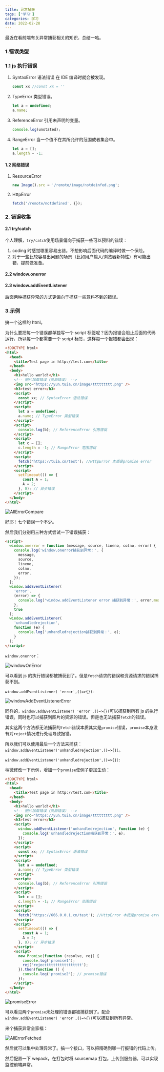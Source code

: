 ```yaml
---
title: 异常捕获
tags: ['学习']
categories: 学习
date: 2022-02-28
---
```


最近在看前端有关异常捕获相关的知识，总结一哈。

<!--more-->

### 1.错误类型

### 1.1 js 执行错误

1. SyntaxError 语法错误 在 IDE 编译时就会被发现。

   ```javascript
   const xx //const xx = ''
   ```

2. TypeError 类型错误。

   ```javascript
   let a = undefined;
   a.name;
   ```

3. ReferenceError 引用未声明的变量。

   ```javascript
   console.log(unstated);
   ```

4. RangeError 当一个值不在其所允许的范围或者集合中。

   ```javascript
   let a = [];
   a.length = -1;
   ```

#### 1.2 网络错误

1. ResourceError

   ```javascript
   new Image().src = '/remote/image/notdeinfed.png';
   ```

2. HttpError

   ```javascript
   fetch('/remote/notdefined', {});
   ```

### 2. 错误收集

#### 2.1 try/catch

个人理解，`try/catch`使用场景偏向于捕获一些可以预料的错误：

1. coding 时感觉哪里容易出错，不想影响后面代码的编译时做一个保险。
2. 对于一些比较容易出问题的场景（比如用户输入/浏览器新特性）有可能出错，提前做准备。

#### 2.2 window.onerror

#### 2.3 window.addEventListener

后面两种捕获异常的方式更偏向于捕获一些意料不到的错误。

### 3.示例

搞一个这样的 html。

为什么要把每一个错误都单独写一个 script 标签呢？因为报错会阻止后面的代码运行，所以每一个都需要一个 script 标签，这样每一个报错都会出现：

```html
<!DOCTYPE html>
<html>
  <head>
    <title>Test page in http://test.com</title>
  </head>
  <body>
    <h1>hello world!</h1>
    <!-- 图片加载错误（资源错误） -->
    <img src="https://yun.tuia.cn/image/ttttttttt.png" />
    <h3>test error</h3>
    <script>
      const xx; // SyntaxError 语法错误
    </script>
    <script>
      let a = undefined;
      a.name; // TypeError 类型错误
    </script>
    <script>
      console.log(b); // ReferenceError 引用错误
    </script>
    <script>
      let c = [];
      c.length = -1; // RangeError 范围错误
    </script>
    <script>
      fetch('https://tuia.cn/test'); //HttpError 本质是promise error
    </script>
    <script>
      setTimeout(() => {
        const A = 1;
        A = 2;
      }, 0); // 异步错误
    </script>
  </body>
</html>
```

![AllErrorCompare](https://dqtwdd.top/cdn/img/AllErrorCompare.png)

好耶！七个错误一个不少。

然后我们分别用三种方式尝试一下错误捕获：

```html
<script>
  window.onerror = function (message, source, lineno, colno, error) {
    console.log('window.onerror捕获到异常：', {
      message,
      source,
      lineno,
      colno,
      error,
    });
  };
  window.addEventListener(
    'error',
    (error) => {
      console.log('window.addEventListener error 捕获到异常：', error.message);
    },
    true
  );
  window.addEventListener(
    'unhandledrejection',
    function (e) {
      console.log('unhandledrejection捕获到异常：', e);
    }
  );
</script>
```

`window.onerror`：

![windowOnError](https://dqtwdd.top/cdn/img/windowOnError.png)

可以看到 js 的执行错误都被捕获到了。但是`fetch`请求的错误和资源请求的错误捕获不到。

`window.addEventListener( 'error',()=>{})`:

![windowAddEventListenerError](https://dqtwdd.top/cdn/img/windowAddEventListenerError.png)

同样的，`window.addEventListener( 'error',()=>{})`可以捕获到所有 js 的执行错误，同时也可以捕获到图片的资源的错误。但是也无法捕获`fetch`的错误。

其实这两个方法都无法捕获的`fetch`错误本质其实是`promise`错误，`promise`本身没有对`reject`情况进行处理导致报错。

所以我们可以使用最后一个方法来捕获：`window.addEventListener('unhandledrejection',()=>{})`。

`window.addEventListener('unhandledrejection',()=>{})`:

稍微修改一下示例，增加一个`promise`使例子更加生动：

```html
<!DOCTYPE html>
<html>
  <head>
    <title>Test page in http://test.com</title>
  </head>
  <body>
    <h1>hello world!</h1>
    <!-- 图片加载错误（资源错误） -->
    <img src="https://yun.tuia.cn/image/ttttttttt.png" />
    <h3>test error</h3>
    <script>
      window.addEventListener('unhandledrejection', function (e) {
        console.log('unhandledrejection捕获到异常：', e);
      });
    </script>
    <script>
      const xx; // SyntaxError 语法错误
    </script>
    <script>
      let a = undefined;
      a.name; // TypeError 类型错误
    </script>
    <script>
      console.log(b); // ReferenceError 引用错误
    </script>
    <script>
      let c = [];
      c.length = -1; // RangeError 范围错误
    </script>
    <script>
      fetch('https://666.0.0.1.cn/test'); //HttpError 本质是promise error
    </script>
    <script>
      setTimeout(() => {
        const A = 1;
        A = 2;
      }, 0); // 异步错误
    </script>
    <script>
      new Promise(function (resolve, rej) {
        console.log('promise1');
        rej('rejecttttttttttttttttt');
      }).then(function () {
        console.log('promise2'); // promise错误
      });
    </script>
  </body>
</html>
```

![promiseError](https://dqtwdd.top/cdn/img/promiseError.png)

可以看见两个`promise`未处理的错误都被捕获到了。配合`window.addEventListener( 'error',()=>{})`可以捕获到所有异常。

来个捕获异常全家福：

![AllErrorFetched](https://dqtwdd.top/cdn/img/AllErrorFetched.png)

然后就可以集中处理异常了。搞一个接口，可以把精确到哪一行报错的代码上传。

然后配置一下 wepack，在打包时将 sourcemap 打包，上传到服务器，可以实现监控前端异常。

